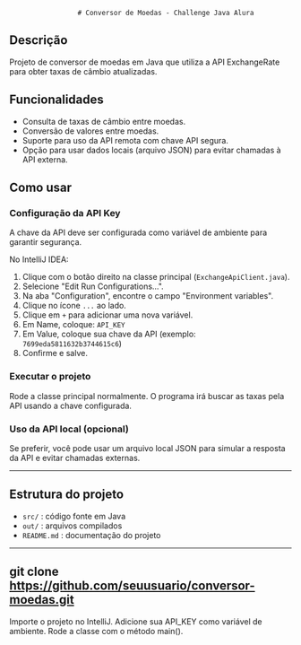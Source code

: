                      # Conversor de Moedas - Challenge Java Alura

## Descrição
Projeto de conversor de moedas em Java que utiliza a API ExchangeRate para obter taxas de câmbio atualizadas.

## Funcionalidades
- Consulta de taxas de câmbio entre moedas.
- Conversão de valores entre moedas.
- Suporte para uso da API remota com chave API segura.
- Opção para usar dados locais (arquivo JSON) para evitar chamadas à API externa.

## Como usar

### Configuração da API Key
A chave da API deve ser configurada como variável de ambiente para garantir segurança.

No IntelliJ IDEA:
1. Clique com o botão direito na classe principal (`ExchangeApiClient.java`).
2. Selecione "Edit Run Configurations...".
3. Na aba "Configuration", encontre o campo "Environment variables".
4. Clique no ícone `...` ao lado.
5. Clique em `+` para adicionar uma nova variável.
6. Em Name, coloque: `API_KEY`
7. Em Value, coloque sua chave da API (exemplo: `7699eda5811632b3744615c6`)
8. Confirme e salve.

### Executar o projeto
Rode a classe principal normalmente. O programa irá buscar as taxas pela API usando a chave configurada.

### Uso da API local (opcional)
Se preferir, você pode usar um arquivo local JSON para simular a resposta da API e evitar chamadas externas.

---

## Estrutura do projeto
- `src/` : código fonte em Java
- `out/` : arquivos compilados
- `README.md` : documentação do projeto

---

## git clone https://github.com/seuusuario/conversor-moedas.git
Importe o projeto no IntelliJ.
Adicione sua API_KEY como variável de ambiente.
Rode a classe com o método main().
